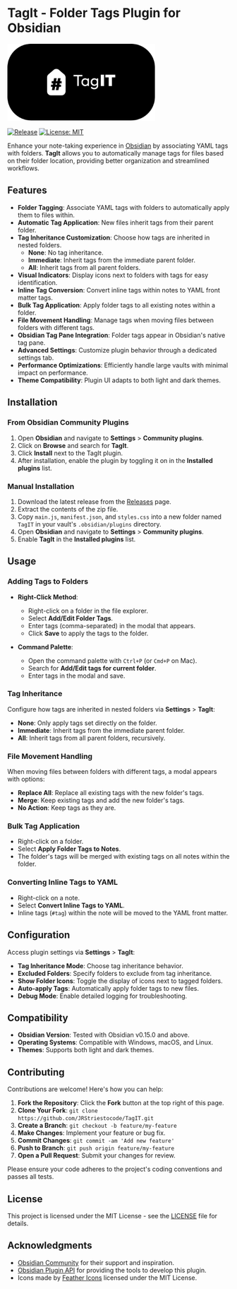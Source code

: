# TagIt - Folder Tags Plugin for Obsidian

<p align="left">
  <img src="TagIT.png" alt="TagIT Logo" width="334.87" height="174.15">
</p>

[![Release](https://img.shields.io/github/v/release/JRStriestocode/TagIT)](https://github.com/JRStriestocode/TagIT/releases)
[![License: MIT](https://img.shields.io/badge/License-MIT-yellow.svg)](https://opensource.org/licenses/MIT)

Enhance your note-taking experience in [Obsidian](https://obsidian.md/) by associating YAML tags with folders. **TagIt** allows you to automatically manage tags for files based on their folder location, providing better organization and streamlined workflows.

## Features

- **Folder Tagging**: Associate YAML tags with folders to automatically apply them to files within.
- **Automatic Tag Application**: New files inherit tags from their parent folder.
- **Tag Inheritance Customization**: Choose how tags are inherited in nested folders.
  - **None**: No tag inheritance.
  - **Immediate**: Inherit tags from the immediate parent folder.
  - **All**: Inherit tags from all parent folders.
- **Visual Indicators**: Display icons next to folders with tags for easy identification.
- **Inline Tag Conversion**: Convert inline tags within notes to YAML front matter tags.
- **Bulk Tag Application**: Apply folder tags to all existing notes within a folder.
- **File Movement Handling**: Manage tags when moving files between folders with different tags.
- **Obsidian Tag Pane Integration**: Folder tags appear in Obsidian's native tag pane.
- **Advanced Settings**: Customize plugin behavior through a dedicated settings tab.
- **Performance Optimizations**: Efficiently handle large vaults with minimal impact on performance.
- **Theme Compatibility**: Plugin UI adapts to both light and dark themes.

## Installation

### From Obsidian Community Plugins

1. Open **Obsidian** and navigate to **Settings** > **Community plugins**.
2. Click on **Browse** and search for **TagIt**.
3. Click **Install** next to the TagIt plugin.
4. After installation, enable the plugin by toggling it on in the **Installed plugins** list.

### Manual Installation

1. Download the latest release from the [Releases](https://github.com/JRStriestocode/TagIT/releases) page.
2. Extract the contents of the zip file.
3. Copy `main.js`, `manifest.json`, and `styles.css` into a new folder named `TagIT` in your vault's `.obsidian/plugins` directory.
4. Open **Obsidian** and navigate to **Settings** > **Community plugins**.
5. Enable **TagIt** in the **Installed plugins** list.

## Usage

### Adding Tags to Folders

- **Right-Click Method**:

  - Right-click on a folder in the file explorer.
  - Select **Add/Edit Folder Tags**.
  - Enter tags (comma-separated) in the modal that appears.
  - Click **Save** to apply the tags to the folder.

- **Command Palette**:
  - Open the command palette with `Ctrl+P` (or `Cmd+P` on Mac).
  - Search for **Add/Edit tags for current folder**.
  - Enter tags in the modal and save.

### Tag Inheritance

Configure how tags are inherited in nested folders via **Settings** > **TagIt**:

- **None**: Only apply tags set directly on the folder.
- **Immediate**: Inherit tags from the immediate parent folder.
- **All**: Inherit tags from all parent folders, recursively.

### File Movement Handling

When moving files between folders with different tags, a modal appears with options:

- **Replace All**: Replace all existing tags with the new folder's tags.
- **Merge**: Keep existing tags and add the new folder's tags.
- **No Action**: Keep tags as they are.

### Bulk Tag Application

- Right-click on a folder.
- Select **Apply Folder Tags to Notes**.
- The folder's tags will be merged with existing tags on all notes within the folder.

### Converting Inline Tags to YAML

- Right-click on a note.
- Select **Convert Inline Tags to YAML**.
- Inline tags (`#tag`) within the note will be moved to the YAML front matter.

## Configuration

Access plugin settings via **Settings** > **TagIt**:

- **Tag Inheritance Mode**: Choose tag inheritance behavior.
- **Excluded Folders**: Specify folders to exclude from tag inheritance.
- **Show Folder Icons**: Toggle the display of icons next to tagged folders.
- **Auto-apply Tags**: Automatically apply folder tags to new files.
- **Debug Mode**: Enable detailed logging for troubleshooting.

## Compatibility

- **Obsidian Version**: Tested with Obsidian v0.15.0 and above.
- **Operating Systems**: Compatible with Windows, macOS, and Linux.
- **Themes**: Supports both light and dark themes.

## Contributing

Contributions are welcome! Here's how you can help:

1. **Fork the Repository**: Click the **Fork** button at the top right of this page.
2. **Clone Your Fork**: `git clone https://github.com/JRStriestocode/TagIT.git`
3. **Create a Branch**: `git checkout -b feature/my-feature`
4. **Make Changes**: Implement your feature or bug fix.
5. **Commit Changes**: `git commit -am 'Add new feature'`
6. **Push to Branch**: `git push origin feature/my-feature`
7. **Open a Pull Request**: Submit your changes for review.

Please ensure your code adheres to the project's coding conventions and passes all tests.

## License

This project is licensed under the MIT License - see the [LICENSE](LICENSE) file for details.

## Acknowledgments

- [Obsidian Community](https://obsidian.md/community) for their support and inspiration.
- [Obsidian Plugin API](https://github.com/obsidianmd/obsidian-api) for providing the tools to develop this plugin.
- Icons made by [Feather Icons](https://feathericons.com/) licensed under the MIT License.
